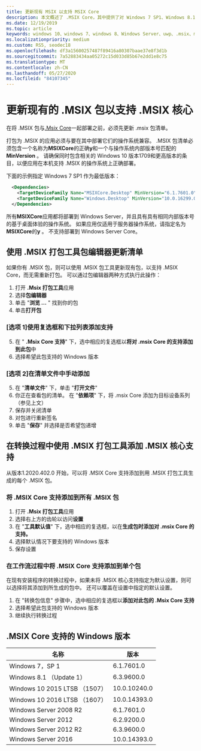 ```yaml
---
title: 更新现有 MSIX 以支持 MSIX Core
description: 本文概述了 .MSIX Core，其中提供了对 Windows 7 SP1、Windows 8.1、当前支持的 Windows Server （带有桌面体验）和 Windows 10 版本1709（秋季周年更新）的 .MSIX 支持。
ms.date: 12/19/2019
ms.topic: article
keywords: windows 10、windows 7、windows 8、Windows Server、uwp、.msix、msixcore、1709、1703、1607、1511、1507
ms.localizationpriority: medium
ms.custom: RS5, seodec18
ms.openlocfilehash: df3a15600257487f89416a80307baae37e8f3d1b
ms.sourcegitcommit: 7a52883434aa05272c15d033d85b67e2dd1e8c75
ms.translationtype: MT
ms.contentlocale: zh-CN
ms.lasthandoff: 05/27/2020
ms.locfileid: "84107345"
---
```

# <a name="update-your-existing-msix-package-to-support-msix-core"></a>更新现有的 .MSIX 包以支持 .MSIX 核心

在将 .MSIX 包与[.Msix Core](msixcore.md)一起部署之前，必须先更新 .msix 包清单。

打包为 .MSIX 的应用必须与要在其中部署它们的操作系统兼容。 .MSIX 包清单必须包含一个名称为**MSIXCore**的正确**y**和一个与操作系统内部版本号匹配的**MinVersion** 。 请确保同时包含相关的 Windows 10 版本1709和更高版本的条目，以便应用在本机支持 .MSIX 的操作系统上正确部署。

下面的示例指定 Windows 7 SP1 作为最低版本：

```xml
  <Dependencies>
    <TargetDeviceFamily Name="MSIXCore.Desktop" MinVersion="6.1.7601.0" MaxVersionTested="10.0.10240.0" />
    <TargetDeviceFamily Name="Windows.Desktop" MinVersion="10.0.16299.0" MaxVersionTested="10.0.18362.0" />
  </Dependencies>
```

所有**MSIXCore**应用都将部署到 Windows Server，并且具有具有相同内部版本号的基于桌面体验的操作系统。 如果应用仅适用于服务器操作系统，请指定名为**MSIXCore**的**y** 。 不支持部署到 Windows Server Core。

## <a name="update-manifest-using-the-msix-packaging-tool-package-editor"></a>使用 .MSIX 打包工具包编辑器更新清单
如果你有 .MSIX 包，则可以使用 .MSIX 包工具更新现有包，以支持 .MSIX Core，而无需重新打包。 可以通过包编辑器两种方式执行此操作：

1. 打开 **.Msix 打包工具**应用
2. 选择**包编辑器** 
3. 单击 "**浏览 ...** " 找到你的包
4. 单击**打开包**

### <a name="option-1-use-the-checkbox-and-dropdown-to-add-support"></a>[选项 1]使用复选框和下拉列表添加支持
5. 在 " **.Msix Core 支持**" 下，选中相应的复选框以**将对 .msix Core 的支持添加到此包**中
6. 选择希望此包支持的 Windows 版本


### <a name="option-2-manually-add-in-the-manifest-file"></a>[选项 2]在清单文件中手动添加
5. 在 "**清单文件**" 下，单击 "**打开文件**"
6. 你正在查看包的清单。 在 "**依赖项**" 下，将 .msix Core 添加为目标设备系列（参见上文）
7. 保存并关闭清单 
8. 对包进行重新签名 
9. 单击 "**保存**" 并选择是否希望包递增 

## <a name="add-msix-core-support-using-the-msix-packaging-tool-during-conversion"></a>在转换过程中使用 .MSIX 打包工具添加 .MSIX 核心支持
从版本1.2020.402.0 开始，可以将 .MSIX Core 支持添加到用 .MSIX 打包工具生成的每个 .MSIX 包。 

### <a name="add-msix-core-support-to-all-msix-packages"></a>将 .MSIX Core 支持添加到所有 .MSIX 包
1. 打开 **.Msix 打包工具**应用
2. 选择右上方的齿轮以访问**设置**
3. 在 "**工具默认值**" 下，选中相应的复选框，以在**生成包时添加对 .msix Core 的支持。**
4. 选择默认情况下要支持的 Windows 版本
5. 保存设置

### <a name="add-msix-core-support-to-a-single-package-during-workflow"></a>在工作流过程中将 .MSIX Core 支持添加到单个包
在现有安装程序的转换过程中，如果未将 .MSIX 核心支持指定为默认设置，则可以选择将其添加到所生成的包中。 还可以覆盖在设置中指定的默认设置。 

1. 在 "转换包信息" 步骤中，选中相应的复选框以**添加对此包的 .Msix Core 支持**
2. 选择希望此包支持的 Windows 版本
3. 继续执行转换过程

## <a name="windows-versions-supported-by-msix-core"></a>.MSIX Core 支持的 Windows 版本

| 名称 | 版本 |
|------|---------|
| Windows 7，SP 1| 6.1.7601.0|
| Windows 8.1 （Update 1） |6.3.9600.0|
| Windows 10 2015 LTSB （1507）|10.0.10240.0|
| Windows 10 2016 LTSB （1607）|10.0.14393.0|
| Windows Server 2008 R2| 6.1.7601.0|
| Windows Server 2012| 6.2.9200.0|
| Windows Server 2012 R2| 6.3.9600.0|
| Windows Server 2016 | 10.0.14393.0|
